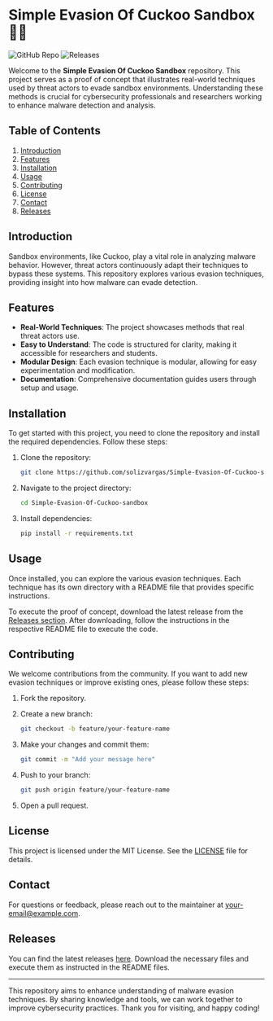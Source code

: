 # Simple Evasion Of Cuckoo Sandbox 🕵️‍♂️

![GitHub Repo](https://img.shields.io/badge/GitHub-Repo-brightgreen.svg) ![Releases](https://img.shields.io/badge/Releases-latest-blue.svg)

Welcome to the **Simple Evasion Of Cuckoo Sandbox** repository. This project serves as a proof of concept that illustrates real-world techniques used by threat actors to evade sandbox environments. Understanding these methods is crucial for cybersecurity professionals and researchers working to enhance malware detection and analysis.

## Table of Contents

1. [Introduction](#introduction)
2. [Features](#features)
3. [Installation](#installation)
4. [Usage](#usage)
5. [Contributing](#contributing)
6. [License](#license)
7. [Contact](#contact)
8. [Releases](#releases)

## Introduction

Sandbox environments, like Cuckoo, play a vital role in analyzing malware behavior. However, threat actors continuously adapt their techniques to bypass these systems. This repository explores various evasion techniques, providing insight into how malware can evade detection.

## Features

- **Real-World Techniques**: The project showcases methods that real threat actors use.
- **Easy to Understand**: The code is structured for clarity, making it accessible for researchers and students.
- **Modular Design**: Each evasion technique is modular, allowing for easy experimentation and modification.
- **Documentation**: Comprehensive documentation guides users through setup and usage.

## Installation

To get started with this project, you need to clone the repository and install the required dependencies. Follow these steps:

1. Clone the repository:
   ```bash
   git clone https://github.com/solizvargas/Simple-Evasion-Of-Cuckoo-sandbox.git
   ```

2. Navigate to the project directory:
   ```bash
   cd Simple-Evasion-Of-Cuckoo-sandbox
   ```

3. Install dependencies:
   ```bash
   pip install -r requirements.txt
   ```

## Usage

Once installed, you can explore the various evasion techniques. Each technique has its own directory with a README file that provides specific instructions.

To execute the proof of concept, download the latest release from the [Releases section](https://github.com/solizvargas/Simple-Evasion-Of-Cuckoo-sandbox/releases). After downloading, follow the instructions in the respective README file to execute the code.

## Contributing

We welcome contributions from the community. If you want to add new evasion techniques or improve existing ones, please follow these steps:

1. Fork the repository.
2. Create a new branch:
   ```bash
   git checkout -b feature/your-feature-name
   ```

3. Make your changes and commit them:
   ```bash
   git commit -m "Add your message here"
   ```

4. Push to your branch:
   ```bash
   git push origin feature/your-feature-name
   ```

5. Open a pull request.

## License

This project is licensed under the MIT License. See the [LICENSE](LICENSE) file for details.

## Contact

For questions or feedback, please reach out to the maintainer at [your-email@example.com](mailto:your-email@example.com).

## Releases

You can find the latest releases [here](https://github.com/solizvargas/Simple-Evasion-Of-Cuckoo-sandbox/releases). Download the necessary files and execute them as instructed in the README files.

---

This repository aims to enhance understanding of malware evasion techniques. By sharing knowledge and tools, we can work together to improve cybersecurity practices. Thank you for visiting, and happy coding!
